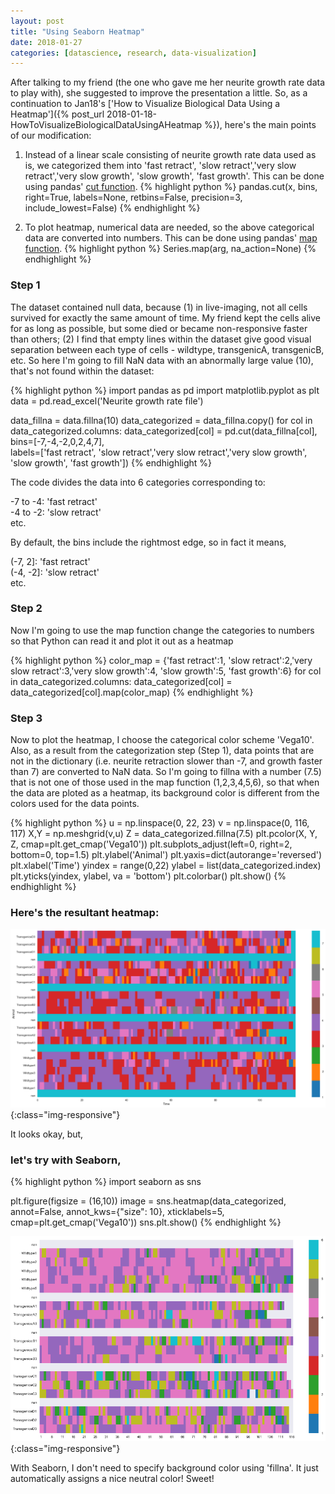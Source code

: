 ```yaml
---
layout: post
title: "Using Seaborn Heatmap"
date: 2018-01-27
categories: [datascience, research, data-visualization]
---
```


After talking to my friend (the one who gave me her neurite growth rate data to play with), she suggested to improve the presentation a little.
So, as a continuation to Jan18's  ['How to Visualize Biological Data Using a Heatmap']({% post_url 2018-01-18-HowToVisualizeBiologicalDataUsingAHeatmap %}), here's the main points of our modification:

1. Instead of a linear scale consisting of neurite growth rate data used as is, we categorized them into 'fast retract', 'slow retract','very slow retract','very slow growth', 'slow growth',  'fast growth'.
This can be done using pandas' [cut function](https://pandas.pydata.org/pandas-docs/stable/generated/pandas.cut.html).
{% highlight python %}
pandas.cut(x, bins, right=True, labels=None, retbins=False, precision=3, include_lowest=False)
{% endhighlight %}

2. To plot heatmap, numerical data are needed, so the above categorical data are converted into numbers.
This can be done using pandas' [map function](https://pandas.pydata.org/pandas-docs/stable/generated/pandas.Series.map.html).
{% highlight python %}
Series.map(arg, na_action=None)
{% endhighlight %}


### Step 1
The dataset contained null data, because (1) in live-imaging, not all cells survived for exactly the same amount of time. My friend kept the cells alive for as long as possible, but some died or became non-responsive faster than others; (2) I find that empty lines within the dataset give good visual separation between each type of cells - wildtype, transgenicA, transgenicB,  etc. So here I'm going to fill NaN data with an abnormally large value (10), that's not found within the dataset:

{% highlight python %}
import pandas as pd
import matplotlib.pyplot as plt
data = pd.read_excel('Neurite growth rate file')

data_fillna = data.fillna(10)
data_categorized = data_fillna.copy()
for col in data_categorized.columns:
    data_categorized[col] = pd.cut(data_fillna[col], \
      bins=[-7,-4,-2,0,2,4,7], \
      labels=['fast retract', 'slow retract','very slow retract','very slow growth',\
      'slow growth', 'fast growth'])
{% endhighlight %}

The code divides the data into 6 categories corresponding to:

-7 to -4: 'fast retract' <br/>
-4 to -2: 'slow retract' <br/>
etc.

By default, the bins include the rightmost edge, so in fact it means,

(-7, 2]: 'fast retract' <br/>
(-4, -2]: 'slow retract' <br/>
etc.

### Step 2
Now I'm going to use the map function change the categories to numbers so that Python can read it and plot it out as a heatmap

{% highlight python %}
color_map = {'fast retract':1, 'slow retract':2,'very slow retract':3,'very slow growth':4, 'slow growth':5, 'fast growth':6}
for col in data_categorized.columns:
    data_categorized[col] = data_categorized[col].map(color_map)
{% endhighlight %}

### Step 3
Now to plot the heatmap, I choose the categorical color scheme 'Vega10'.
Also, as a result from the categorization step (Step 1),  data points that are not in the dictionary (i.e. neurite retraction slower than -7, and growth faster than 7) are converted to NaN data. So I'm going to fillna with a number (7.5) that is not one of those used in the map function (1,2,3,4,5,6), so that when the data are ploted as a heatmap, its background color is different from the colors used for the data points.

{% highlight python %}
u = np.linspace(0, 22, 23)
v = np.linspace(0, 116, 117)
X,Y = np.meshgrid(v,u)
Z = data_categorized.fillna(7.5) 
plt.pcolor(X, Y, Z, cmap=plt.get_cmap('Vega10'))
plt.subplots_adjust(left=0, right=2, bottom=0, top=1.5)
plt.ylabel('Animal')
plt.yaxis=dict(autorange='reversed')
plt.xlabel('Time')
yindex = range(0,22)
ylabel = list(data_categorized.index)
plt.yticks(yindex, ylabel, va = 'bottom')
plt.colorbar()
plt.show()
{% endhighlight %}

### Here's the resultant heatmap:

![HeatmapCategories](/assets/images/LiModifiedHeatmapCategories.png){:class="img-responsive"}

It looks okay, but,
### let's try with **Seaborn**,

{% highlight python %}
import seaborn as sns

plt.figure(figsize = (16,10)) 
image = sns.heatmap(data_categorized, annot=False, annot_kws={"size": 10}, xticklabels=5, cmap=plt.get_cmap('Vega10')) 
sns.plt.show()
{% endhighlight %}  

![HeatmapCategoriesSeaborn](/assets/images/LiModifiedHeatmapCategoriesSeaborn.png){:class="img-responsive"}

With Seaborn, I don't need to specify background color using 'fillna'. It just automatically assigns a nice neutral color! Sweet!

